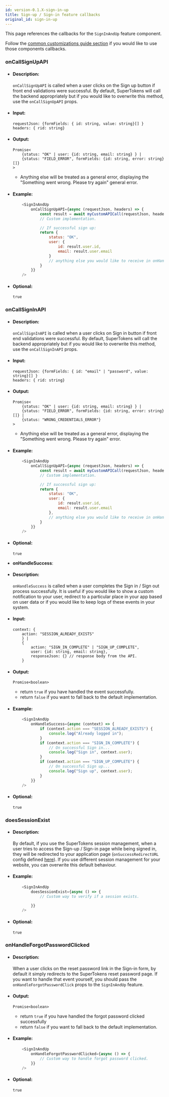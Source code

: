 ```yaml
---
id: version-0.1.X-sign-in-up
title: Sign-up / Sign-in feature callbacks
original_id: sign-in-up
---
```


This page references the callbacks for the `SignInAndUp` feature component.

Follow the [common customizations guide section](/docs/emailpassword/common-customizations/signup-form/embed-in-page) if you would like to use those components callbacks.

### onCallSignUpAPI

- #### Description:

    `onCallSignUpAPI` is called when a user clicks on the Sign up button if front end validations were successful.
By default, SuperTokens will call the backend appropriately but if you would like to overwrite this method, use the `onCallSignUpAPI` props.

- #### Input:

    ```
    requestJson: {formFields: { id: string, value: string}[] }
    headers: { rid: string}
    ```

- #### Output:

    ```
    Promise<
        {status: "OK" | user: {id: string, email: string} } |
        {status: "FIELD_ERROR", formFields: {id: string, error: string}[]}
    >
    ```
    - Anything else will be treated as a general error, displaying the "Something went wrong. Please try again" general error.

- #### Example:

    ```js
        <SignInAndUp
            onCallSignUpAPI={async (requestJson, headers) => {
                const result = await myCustomAPICall(requestJson, headers);
                // Custom implementation.

                // If successful sign up: 
                return {
                    status: "OK",
                    user: {
                        id: result.user.id,
                        email: result.user.email
                    }
                    // anything else you would like to receive in onHandleSuccess callback (details below)
                }
            }}
        />
    ```

- #### Optional:

    `true`


### onCallSignInAPI
- #### Description:

    `onCallSignInAPI` is called when a user clicks on Sign in button if front end validations were successful.
By default, SuperTokens will call the backend appropriately but if you would like to overwrite this method, use the `onCallSignInAPI` props.

- #### Input:

    ```
    requestJson: {formFields: { id: "email" | "password", value: string}[] }
    headers: { rid: string}
    ```

- #### Output:

    ```
    Promise<
        {status: "OK" | user: {id: string, email: string} } |
        {status: "FIELD_ERROR", formFields: {id: string, error: string}[]} |
        {status: "WRONG_CREDENTIALS_ERROR"}
    >
    ```
    - Anything else will be treated as a general error, displaying the "Something went wrong. Please try again" error.

- #### Example:

    ```js
        <SignInAndUp
            onCallSignUpAPI={async (requestJson, headers) => {
                const result = await myCustomAPICall(requestJson, headers);
                // Custom implementation.

                // If successful sign up: 
                return {
                    status: "OK",
                    user: {
                        id: result.user.id,
                        email: result.user.email
                    },
                    // anything else you would like to receive in onHandleSuccess callback (details below)
                }
            }}
        />
    ```

- #### Optional:

    `true`


- **onHandleSuccess**: 
- #### Description:

    `onHandleSuccess` is called when a user completes the Sign in / Sign out process successfully. It is useful if you would like to show a custom notification to your user, redirect to a particular place in your app based on user data or if you would like to keep logs of these events in your system.

- #### Input:

    ```
    context: {
        action: "SESSION_ALREADY_EXISTS"
        } | 
        {
            action: "SIGN_IN_COMPLETE" | "SIGN_UP_COMPLETE",
            user: {id: string, email: string},
            responseJson: {} // response body from the API.
        }
    ```

- #### Output:

    ```
    Promise<boolean>
    ```
    - return `true` if you have handled the event successfully.
    - return `false` if you want to fall back to the default implementation.

- #### Example:

    ```js
        <SignInAndUp
            onHandleSuccess={async (context) => {
                if (context.action === "SESSION_ALREADY_EXISTS") {
                    console.log("Already logged in");
                }
                if (context.action === "SIGN_IN_COMPLETE") {
                    // On successful Sign in...
                    console.log("Sign in", context.user);
                }
                if (context.action === "SIGN_UP_COMPLETE") {
                    // On successful Sign up...
                    console.log("Sign up", context.user);
                }
            }}
        />
    ```

- #### Optional:

    `true`
    
### doesSessionExist

- #### Description:

    By default, if you use the SuperTokens session management, when a user tries to access the Sign-up / Sign-in page while being signed in, they will be redirected to your application page (`onSuccessRedirectURL` config defined [here](../init)). If you use different session management for your website, you can overwrite this default behaviour.

- #### Example:

    ```js
        <SignInAndUp
            doesSessionExist={async () => {
                // Custom way to verify if a session exists.

            }}
        />
    ```

- #### Optional:

    `true`



### onHandleForgotPasswordClicked
- #### Description:

    When a user clicks on the reset password link in the Sign-in form, by default it simply redirects to the SuperTokens reset password page. If you want to handle that event yourself, you should pass the `onHandleForgotPasswordClick` props to the `SignInAndUp` feature.

- #### Output:

    ```
    Promise<boolean>
    ````
    - return `true` if you have handled the forgot password clicked successfully
    - return `false` if you want to fall back to the default implementation.


- #### Example:

    ```js
        <SignInAndUp
            onHandleForgotPasswordClicked={async () => {
                // Custom way to handle forgot password clicked.
            }}
        />
    ```

- #### Optional:

    `true`
